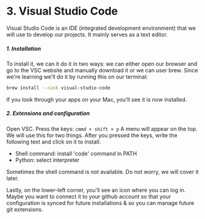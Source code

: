 # 3. Visual Studio Code

Visual Studio Code is an IDE (integrated development environment) that we will use to develop our projects. It mainly serves as a text editor.


##### 1. Installation
To install it, we can it do it in two ways: we can either open our browser and go to the VSC website and manually download it or we can user brew. Since we're learning we'll do it by running this on our terminal:

```bash
brew install --cask visual-studio-code
```
If you look through your apps on your Mac, you'll see it is now installed. 

##### 2. Extensions and configuration

Open VSC. Press the keys: `cmmd + shift + p`
A menu will appear on the top. We will use this for two things. After you pressed the keys, write the following text and click on it to install:
- Shell command: install 'code' command in PATH
- Python: select interpreter

Sometimes the shell command is not available. Do not worry, we will cover it later. 

Lastly, on the lower-left corner, you'll see an icon where you can log in. Maybe you want to connect it to your github account so that your configuration is synced for future installations & so you can manage future git extensions. 